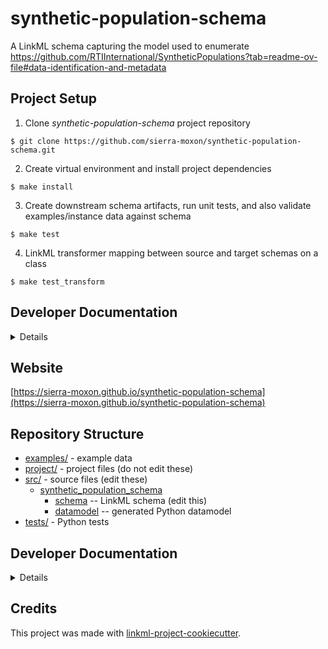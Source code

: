 # synthetic-population-schema

A LinkML schema capturing the model used to enumerate https://github.com/RTIInternational/SyntheticPopulations?tab=readme-ov-file#data-identification-and-metadata


## Project Setup

1. Clone *synthetic-population-schema* project repository

```
$ git clone https://github.com/sierra-moxon/synthetic-population-schema.git
```

2. Create virtual environment and install project dependencies
```
$ make install
```

3. Create downstream schema artifacts, run unit tests, and also validate examples/instance data against schema
```
$ make test
```

4. LinkML transformer mapping between source and target schemas on a class
```
$ make test_transform
```


## Developer Documentation

<details>
Use the `make` command to generate project artifacts:

- `make all`: make everything
- `make deploy`: deploys site

</details>


## Website

[https://sierra-moxon.github.io/synthetic-population-schema](https://sierra-moxon.github.io/synthetic-population-schema)

## Repository Structure

* [examples/](examples/) - example data
* [project/](project/) - project files (do not edit these)
* [src/](src/) - source files (edit these)
  * [synthetic_population_schema](src/synthetic_population_schema)
    * [schema](src/synthetic_population_schema/schema) -- LinkML schema
      (edit this)
    * [datamodel](src/synthetic_population_schema/datamodel) -- generated
      Python datamodel
* [tests/](tests/) - Python tests

## Developer Documentation

<details>
Use the `make` command to generate project artefacts:

* `make all`: make everything
* `make deploy`: deploys site
</details>

## Credits

This project was made with
[linkml-project-cookiecutter](https://github.com/linkml/linkml-project-cookiecutter).
